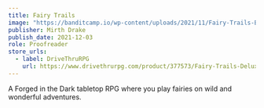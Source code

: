 ```yaml
---
title: Fairy Trails
image: "https://banditcamp.io/wp-content/uploads/2021/11/Fairy-Trails-Books.png"
publisher: Mirth Drake
publish_date: 2021-12-03
role: Proofreader
store_urls:
  - label: DriveThruRPG
    url: https://www.drivethrurpg.com/product/377573/Fairy-Trails-Deluxe-Edition
---
```


A Forged in the Dark tabletop RPG where you play fairies on wild and wonderful adventures.
